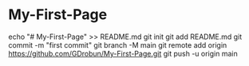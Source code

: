 # My-First-Page
echo "# My-First-Page" >> README.md
git init
git add README.md
git commit -m "first commit"
git branch -M main
git remote add origin https://github.com/GDrobun/My-First-Page.git
git push -u origin main
